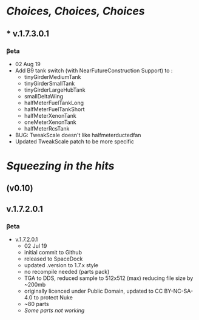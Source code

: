 
# ***Choices, Choices, Choices***
## * v.1.7.3.0.1
### βeta
   + 02 Aug 19
   + Add B9 tank switch (with NearFutureConstruction Support) to : 
      + tinyGirderMediumTank 
      + tinyGirderSmallTank 
      + tinyGirderLargeHubTank 
      + smallDeltaWing 
      + halfMeterFuelTankLong 
      + halfMeterFuelTankShort 
      + halfMeterXenonTank 
      + oneMeterXenonTank 
      + halfMeterRcsTank 
   + BUG: TweakScale doesn't like halfmeterductedfan 
   + Updated TweakScale patch to be more specific 
    
# ***Squeezing in the hits***
## (v0.10)
## v.1.7.2.0.1
### βeta 
* v.1.7.2.0.1 
   + 02 Jul 19
   + initial commit to Github 
   + released to SpaceDock 
   + updated .version to 1.7.x style 
   + no recompile needed (parts pack)
   + TGA to DDS, reduced sample to 512x512 (max) reducing file size by ~200mb
   + originally licenced under Public Domain, updated to CC BY-NC-SA-4.0 to protect Nuke
   + ~80 parts
   + *Some parts not working*
   
